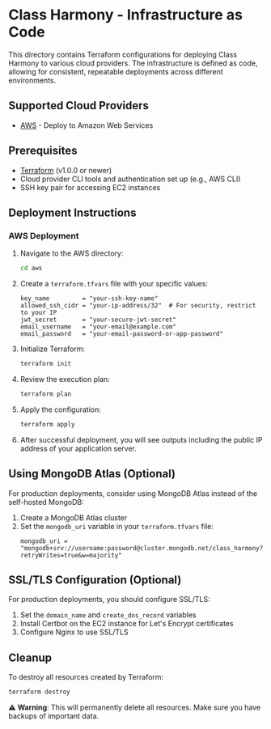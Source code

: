 # Class Harmony - Infrastructure as Code

This directory contains Terraform configurations for deploying Class Harmony to various cloud providers. The infrastructure is defined as code, allowing for consistent, repeatable deployments across different environments.

## Supported Cloud Providers

- [AWS](./aws) - Deploy to Amazon Web Services

## Prerequisites

- [Terraform](https://www.terraform.io/downloads.html) (v1.0.0 or newer)
- Cloud provider CLI tools and authentication set up (e.g., AWS CLI)
- SSH key pair for accessing EC2 instances

## Deployment Instructions

### AWS Deployment

1. Navigate to the AWS directory:
   ```bash
   cd aws
   ```

2. Create a `terraform.tfvars` file with your specific values:
   ```
   key_name         = "your-ssh-key-name"
   allowed_ssh_cidr = "your-ip-address/32"  # For security, restrict to your IP
   jwt_secret       = "your-secure-jwt-secret"
   email_username   = "your-email@example.com"
   email_password   = "your-email-password-or-app-password"
   ```

3. Initialize Terraform:
   ```bash
   terraform init
   ```

4. Review the execution plan:
   ```bash
   terraform plan
   ```

5. Apply the configuration:
   ```bash
   terraform apply
   ```

6. After successful deployment, you will see outputs including the public IP address of your application server.

## Using MongoDB Atlas (Optional)

For production deployments, consider using MongoDB Atlas instead of the self-hosted MongoDB:

1. Create a MongoDB Atlas cluster
2. Set the `mongodb_uri` variable in your `terraform.tfvars` file:
   ```
   mongodb_uri = "mongodb+srv://username:password@cluster.mongodb.net/class_harmony?retryWrites=true&w=majority"
   ```

## SSL/TLS Configuration (Optional)

For production deployments, you should configure SSL/TLS:

1. Set the `domain_name` and `create_dns_record` variables
2. Install Certbot on the EC2 instance for Let's Encrypt certificates
3. Configure Nginx to use SSL/TLS

## Cleanup

To destroy all resources created by Terraform:

```bash
terraform destroy
```

⚠️ **Warning**: This will permanently delete all resources. Make sure you have backups of important data. 